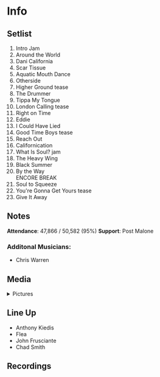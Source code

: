 # Info

## Setlist

1. Intro Jam
2. Around the World
3. Dani California
4. Scar Tissue
5. Aquatic Mouth Dance
6. Otherside
7. Higher Ground tease
8. The Drummer
9. Tippa My Tongue
10. London Calling tease
11. Right on Time
12. Eddie
13. I Could Have Lied
14. Good Time Boys tease
15. Reach Out
16. Californication
17. What Is Soul? jam
18. The Heavy Wing
19. Black Summer
20. By the Way
<br>ENCORE BREAK
21. Soul to Squeeze
22. You're Gonna Get Yours tease
23. Give It Away

## Notes

**Attendance**: 47,866 / 50,582 (95%)
**Support**: Post Malone

### Additonal Musicians:
* Chris Warren

## Media 

<details>
  <summary>Pictures</summary>
  <img alt="Setlist" title="Setlist" src="20230129.jpg" height="200" />
</details>

## Line Up

* Anthony Kiedis
* Flea
* John Frusciante
* Chad Smith

## Recordings
